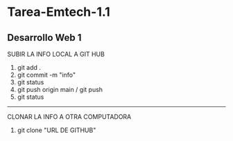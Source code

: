 # Tarea-Emtech-1.1
Desarrollo Web 1
------------
SUBIR LA INFO LOCAL A GIT HUB 
1. git add .
2. git commit -m "info"
3. git status
4. git push origin main / git push
5. git status
------------
CLONAR LA INFO A OTRA COMPUTADORA 
1. git clone "URL DE GITHUB"
